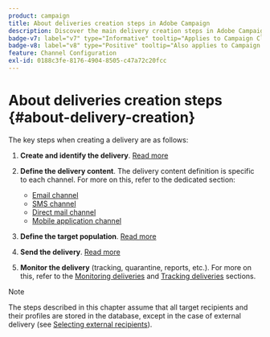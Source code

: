 ```yaml
---
product: campaign
title: About deliveries creation steps in Adobe Campaign
description: Discover the main delivery creation steps in Adobe Campaign
badge-v7: label="v7" type="Informative" tooltip="Applies to Campaign Classic v7"
badge-v8: label="v8" type="Positive" tooltip="Also applies to Campaign v8"
feature: Channel Configuration
exl-id: 0188c3fe-8176-4904-8505-c47a72c20fcc
---
```

# About deliveries creation steps {#about-delivery-creation}

 

The key steps when creating a delivery are as follows:

1. **Create and identify the delivery**. [Read more](steps-create-and-identify-the-delivery.md)

1. **Define the delivery content**. The delivery content definition is specific to each channel. For more on this, refer to the dedicated section:

    * [Email channel](defining-the-email-content.md)
    * [SMS channel](sms-create.md#defining-the-sms-content)
    * [Direct mail channel](defining-the-direct-mail-content.md)
    * [Mobile application channel](about-mobile-app-channel.md)

1. **Define the target population**. [Read more](steps-defining-the-target-population.md)

1. **Send the delivery**. [Read more](steps-sending-the-delivery.md)

1. **Monitor the delivery** (tracking, quarantine, reports, etc.). For more on this, refer to the [Monitoring deliveries](about-delivery-monitoring.md) and [Tracking deliveries](about-message-tracking.md) sections.

>[!NOTE]
>
>The steps described in this chapter assume that all target recipients and their profiles are stored in the database, except in the case of external delivery (see [Selecting external recipients](steps-defining-the-target-population.md#selecting-external-recipients)).
